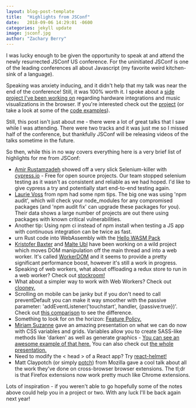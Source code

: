 ```yaml
---
layout: blog-post-template
title:  "Highlights from JSConf"
date:   2018-09-06 14:29:01 -0600
categories: jekyll update
image: jsconf.jpg
author: "Zachary Berry"
---
```


I was lucky enough to be given the opportunity to speak at and attend the newly resurrected JSConf US conference. For the uninitiated JSConf is one of the leading conferences all about Javascript (my favorite weird kitchen-sink of a language).

Speaking was anxiety inducing, and it didn't help that my talk was near the end of the conference! Still, it was 100% worth it. I spoke about a [side project I've been working on](https://vidkid.app/) regarding hardware integrations and music visualizations in the browser. If you're interested check out the [project](https://github.com/zachberry/vidkid) (or take a look at some of the [code examples](https://codepen.io/collection/AEmYxw/)).

Still, this post isn't just about me - there were a lot of great talks that I saw while I was attending. There were two tracks and it was just me so I missed half of the conference, but thankfully JSConf will be releasing videos of the talks sometime in the future.

So then, while this in no way covers everything here is a very brief list of highlights for me from JSConf:


* [Amir Rustamzadeh](https://twitter.com/amirrustam) showed off a very slick Selenium-killer with [cypress.io](https://www.cypress.io/) - Free for open source projects. Our team stopped selenium testing as it wasn't as consistent and reliable as we had hoped. I'd like to give cypress a try and potentially start end-to-end testing again.
* [Laurie Voss](https://twitter.com/seldo) from npm had some npm tips. The big one was using 'npm audit', which will check your node_modules for any compromised packages (and 'npm audit fix' can upgrade these packages for you). Their data shows a large number of projects are out there using packages with known critical vulnerabilities.
* Another tip: Using npm ci instead of npm install when testing a JS app with continuous integration can be twice as fast.
* urn Rust code into WebAssembly with the [Hello WASM Pack](https://hacks.mozilla.org/2018/04/hello-wasm-pack/)
* [Kristofer Baxter](https://twitter.com/kristoferbaxter) and [Malte Ubl](https://twitter.com/cramforce) have been working on a wild project which moves DOM manipulation off the main thread and into a web worker. It's called [WorkerDOM](https://github.com/ampproject/worker-dom) and it seems to provide a pretty significant performance boost, however it's still a work in progress.
* Speaking of web workers, what about offloading a redux store to run in a web worker? Check out [stockroom!](https://github.com/developit/stockroom)
* What about a simpler way to work with Web Workers? Check out [clooney.](https://github.com/GoogleChromeLabs/clooney)
* Scrolling on mobile can be janky but if you don't need to call preventDefault you can make it way smoother with the passive parameter: 'addEventListener('touchstart', handler, {passive:true})'. Check out [this comparison](https://www.youtube.com/watch?time_continue=17&v=NPM6172J22g) to see the difference.
* Something to look for on the horizon: [Feature Policy.](https://developers.google.com/web/updates/2018/06/feature-policy)
* [Miriam Suzanne](https://twitter.com/mirisuzanne) gave an amazing presentation on what we can do now with CSS variables and grids. Variables allow you to create SASS-like methods like 'darken' as well as generate graphics - [You can see an awesome example of that here.](http://talks.oddbird.net/demos/css-chart/) You can also check out [the whole presentation.](http://talks.oddbird.net/dynamic-css/jsconfus18/)
* Need to modify the < head > of a React app? Try [react-helmet!](https://github.com/nfl/react-helmet)
* Matt Claypotch (or simply [potch](https://twitter.com/potch)) from Mozilla gave a cool talk about all the work they've done on cross-browser browser extensions. The tl;dr is that Firefox extensions now work pretty much like Chrome extensions.

Lots of inspiration - if you weren't able to go hopefully some of the notes above could help you in a project or two. With any luck I'll be back again next year!
